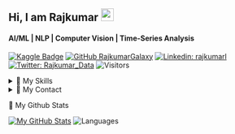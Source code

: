 <p align='center'>
  
## Hi, I am Rajkumar <img src="https://media.giphy.com/media/hvRJCLFzcasrR4ia7z/giphy.gif" width="25px">
#### AI/ML | NLP | Computer Vision | Time-Series Analysis 

</p>
  
<p align='center'>
  
[![Kaggle Badge](https://img.shields.io/badge/kaggle-expert-blueviolet)](https://kaggle.com/rajkumarl)
[![GitHub RajkumarGalaxy](https://img.shields.io/github/followers/RajkumarGalaxy?label=follow&style=social)](https://github.com/RajkumarGalaxy)
[![Linkedin: rajkumarl](https://img.shields.io/badge/-rajkumarl-blue?style=flat-square&logo=Linkedin&logoColor=white&link=https://www.linkedin.com/in/rajkumarl/)](https://www.linkedin.com/in/rajkumarl/)
[![Twitter: Rajkumar_Data](https://img.shields.io/twitter/follow/rajkumar_data?style=social)](https://twitter.com/Rajkumar_Data)
![Visitors](https://visitor-badge.glitch.me/badge?page_id=RajkumarGalaxy&left_color=gray&right_color=blue)
  

</p>

<details>
  <summary>📃 My Skills </summary>

### Languages: 
![python](https://img.shields.io/badge/Python-FFD43B?style=for-the-badge&logo=python&logoColor=darkgreen)

### ML Frameworks: 
![pytorch](https://img.shields.io/badge/PyTorch-EE4C2C?style=for-the-badge&logo=PyTorch&logoColor=white)
![tensorflow](https://img.shields.io/badge/TensorFlow-FF6F00?style=for-the-badge&logo=TensorFlow&logoColor=white)
![keras](https://img.shields.io/badge/Keras-D00000?style=for-the-badge&logo=Keras&logoColor=white)
![SciKitLearn](https://img.shields.io/badge/scikit_learn-F7931E?style=for-the-badge&logo=scikit-learn&logoColor=white)

### ML Libraries: 
![NumPy](https://img.shields.io/badge/Numpy-777BB4?style=for-the-badge&logo=numpy&logoColor=white)
![Pandas](https://img.shields.io/badge/Pandas-2C2D72?style=for-the-badge&logo=pandas&logoColor=white)
![SciPy](https://img.shields.io/badge/SciPy-654FF0?style=for-the-badge&logo=SciPy&logoColor=white)

### Computer Vision: 
![OpenCV](https://img.shields.io/badge/OpenCV-27338e?style=for-the-badge&logo=OpenCV&logoColor=white)

### NLP: 
![HuggingFace](https://img.shields.io/badge/Hugging%20Face-FFBE00?style=for-the-badge&logo=Hugging-Face&logoColor=white)
![NLTK](https://img.shields.io/badge/NLTK-21759B?style=for-the-badge&logo=Python&logoColor=white)

### Platforms: 
![Jupyter](https://img.shields.io/badge/Jupyter-F37626.svg?&style=for-the-badge&logo=Jupyter&logoColor=white)
![Conda](https://img.shields.io/badge/conda-342B029.svg?&style=for-the-badge&logo=anaconda&logoColor=white)
![Spyder](https://img.shields.io/badge/Spyder-838485?style=for-the-badge&logo=spyder%20ide&logoColor=maroon)

### Databases: 
![MySQL](https://img.shields.io/badge/MySQL-00000F?style=for-the-badge&logo=mysql&logoColor=white)
![MS SQL Server](https://img.shields.io/badge/Microsoft%20SQL%20Server-CC2927?style=for-the-badge&logo=microsoft%20sql%20server&logoColor=white)
![Postgres](https://img.shields.io/badge/PostgreSQL-316192?style=for-the-badge&logo=postgresql&logoColor=white)

</details>

<details>
  <summary>📃 My Contact</summary>
  
- 📫 How to reach me: ... rajkumar[dot]galaxy[at]gmail[dot]com
</details>

<p>
📃 My Github Stats
  
[![My GitHub Stats](https://github-readme-stats.vercel.app/api?username=RajkumarGalaxy&hide=issues&count_private=true&show_icons=true&theme=dark)](https://github.com/RajkumarGalaxy/github-readme-stats)
![Languages](https://github-readme-stats.vercel.app/api/top-langs/?username=RajkumarGalaxy)
</p>
